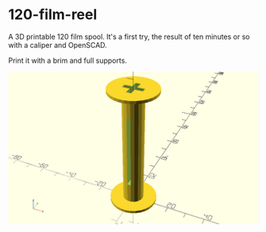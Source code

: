 # 120-film-reel
A 3D printable 120 film spool. It's a first try, the result of ten minutes or so with a caliper and OpenSCAD.

Print it with a brim and full supports.

![A render of the 120 film reel, from OpenSCAD](120-film-reel.png "120 film reel")
